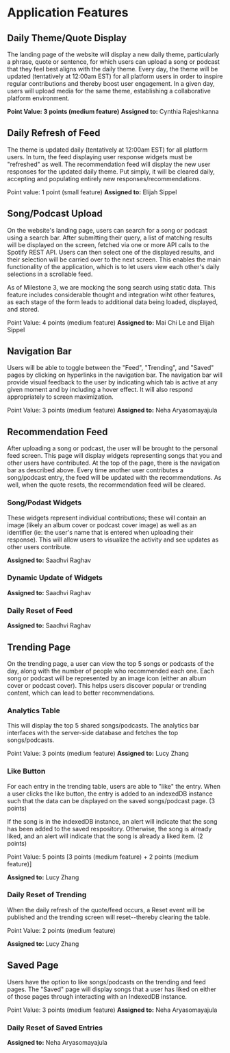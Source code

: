 # Application Features

## Daily Theme/Quote Display

The landing page of the website will display a new daily theme, particularly a phrase, quote or sentence, for which users can upload a song or podcast that they feel best aligns with the daily theme. Every day, the theme will be updated (tentatively at 12:00am EST) for all platform users in order to inspire regular contributions and thereby boost user engagement. In a given day, users will upload media for the same theme, establishing a collaborative platform environment.

**Point Value: 3 points (medium feature)**
**Assigned to:** Cynthia Rajeshkanna

## Daily Refresh of Feed

The theme is updated daily (tentatively at 12:00am EST) for all platform users. In turn, the feed displaying user response widgets must be "refreshed" as well. The recommendation feed will display the new user responses for the updated daily theme. Put simply, it will be cleared daily, accepting and populating entirely new responses/recommendations.

Point value: 1 point (small feature)
**Assigned to:** Elijah Sippel

## Song/Podcast Upload

On the website's landing page, users can search for a song or podcast using a search bar. After submitting their query, a list of matching results will be displayed on the screen, fetched via one or more API calls to the Spotify REST API. Users can then select one of the displayed results, and their selection will be carried over to the next screen. This enables the main functionality of the application, which is to let users view each other's daily selections in a scrollable feed.

As of Milestone 3, we are mocking the song search using static data. This feature includes considerable thought and integration wiht other features, as each stage of the form leads to additional data being loaded, displayed, and stored.

Point Value: 4 points (medium feature)
**Assigned to:** Mai Chi Le and Elijah Sippel

## Navigation Bar 
Users will be able to toggle between the "Feed", "Trending", and "Saved" pages by clicking on hyperlinks in the navigation bar. The navigation bar will provide visual feedback to the user by indicating which tab is active at any given moment and by including a hover effect. It will also respond appropriately to screen maximization.

Point Value: 3 points (medium feature)
**Assigned to:** Neha Aryasomayajula

## Recommendation Feed

After uploading a song or podcast, the user will be brought to the personal feed screen. This page will display widgets representing songs that you and other users have contributed. At the top of the page, there is the navigation bar as described above. Every time another user contributes a song/podcast entry, the feed will be updated with the recommendations. As well, when the quote resets, the recommendation feed will be cleared. 

### Song/Podast Widgets

These widgets represent individual contributions; these will contain an image (likely an album cover or podcast cover image) as well as an identifier (ie: the user's name that is entered when uploading their response). This will allow users to visualize the activity and see updates as other users contribute.

**Assigned to:** Saadhvi Raghav

### Dynamic Update of Widgets
**Assigned to:** Saadhvi Raghav

### Daily Reset of Feed 
**Assigned to:** Saadhvi Raghav

## Trending Page
On the trending page, a user can view the top 5 songs or podcasts of the day, along with the number of people who recommended each one. Each song or podcast will be represented by an image icon (either an album cover or podcast cover). This helps users discover popular or trending content, which can lead to better recommendations.

### Analytics Table
This will display the top 5 shared songs/podcasts. The analytics bar interfaces with the server-side database and fetches the top songs/podcasts. 

Point Value: 3 points (medium feature)
**Assigned to:** Lucy Zhang

### Like Button
For each entry in the trending table, users are able to "like" the entry. When a user clicks the like button, the entry is added to an indexedDB instance such that the data can be displayed on the saved songs/podcast page. (3 points)

If the song is in the indexedDB instance, an alert will indicate that the song has been added to the saved respository. Otherwise, the song is already liked, and an alert will indicate that the song is already a liked item. (2 points)

Point Value: 5 points [3 points (medium feature) + 2 points (medium feature)]

**Assigned to:** Lucy Zhang 

### Daily Reset of Trending
When the daily refresh of the quote/feed occurs, a Reset event will be published and the trending screen will reset--thereby clearing the table. 

Point Value: 2 points (medium feature)

**Assigned to:** Lucy Zhang 

## Saved Page
Users have the option to like songs/podcasts on the trending and feed pages. The "Saved" page will display songs that a user has liked on either of those pages through interacting with an IndexedDB instance.

Point Value: 3 points (medium feature)
**Assigned to:** Neha Aryasomayajula

### Daily Reset of Saved Entries
**Assigned to:** Neha Aryasomayajula

